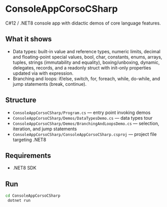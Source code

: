 # ConsoleAppCorsoCSharp

C#12 / .NET8 console app with didactic demos of core language features.

## What it shows

- Data types: built-in value and reference types, numeric limits, decimal and floating-point special values, bool, char, constants, enums, arrays, tuples, strings (immutability and equality), boxing/unboxing, dynamic, delegates, records, and a readonly struct with init-only properties updated via with expression.
- Branching and loops: if/else, switch, for, foreach, while, do-while, and jump statements (break, continue).

## Structure

- `ConsoleAppCorsoCSharp/Program.cs` — entry point invoking demos
- `ConsoleAppCorsoCSharp/Demos/DataTypesDemo.cs` — data types tour
- `ConsoleAppCorsoCSharp/Demos/BranchingAndLoopsDemo.cs` — selection, iteration, and jump statements
- `ConsoleAppCorsoCSharp/ConsoleAppCorsoCSharp.csproj` — project file targeting .NET8

## Requirements

- .NET8 SDK

## Run

```bash
cd ConsoleAppCorsoCSharp
 dotnet run
```